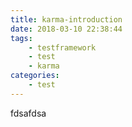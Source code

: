 ```yaml
---
title: karma-introduction
date: 2018-03-10 22:38:44
tags: 
	- testframework
	- test
	- karma
categories:
	- test
---
```

fdsafdsa